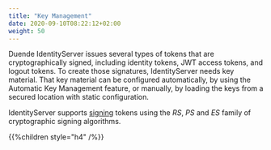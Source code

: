 ```yaml
---
title: "Key Management"
date: 2020-09-10T08:22:12+02:00
weight: 50
---
```


Duende IdentityServer issues several types of tokens that are cryptographically
signed, including identity tokens, JWT access tokens, and logout tokens. To
create those signatures, IdentityServer needs key material. That key material
can be configured automatically, by using the Automatic Key Management feature,
or manually, by loading the keys from a secured location with static
configuration.

IdentityServer supports [signing](https://tools.ietf.org/html/rfc7515) tokens
using the *RS*, *PS* and *ES* family of cryptographic signing algorithms. 

{{%children style="h4" /%}}

